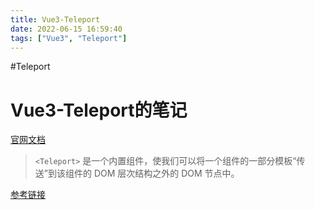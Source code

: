 ```yaml
---
title: Vue3-Teleport
date: 2022-06-15 16:59:40
tags: ["Vue3", "Teleport"]
---
```

#Teleport

# Vue3-Teleport的笔记

[官网文档](https://staging-cn.vuejs.org/guide/built-ins/teleport.html)

> `<Teleport>` 是一个内置组件，使我们可以将一个组件的一部分模板“传送”到该组件的 DOM 层次结构之外的 DOM 节点中。


[参考链接](https://juejin.cn/post/6874720017863147527)